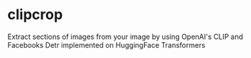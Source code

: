 # clipcrop
Extract sections of images from your image by using OpenAI's CLIP and Facebooks Detr implemented on HuggingFace Transformers
